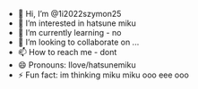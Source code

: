 - 👋 Hi, I’m @1i2022szymon25
- 👀 I’m interested in hatsune miku
- 🌱 I’m currently learning - no
- 💞️ I’m looking to collaborate on ...
- 📫 How to reach me - dont
- 😄 Pronouns: Ilove/hatsunemiku
- ⚡ Fun fact: im thinking miku miku ooo eee ooo

<!---
1i2022szymon25/1i2022szymon25 is a ✨ special ✨ repository because its `README.md` (this file) appears on your GitHub profile.
You can click the Preview link to take a look at your changes.
--->
